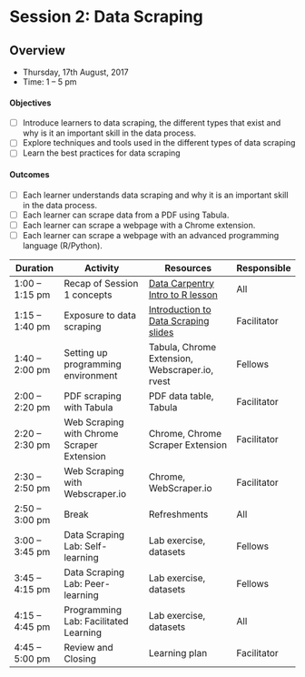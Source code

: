 # Session 2: Data Scraping

## Overview
- Thursday, 17th August, 2017
- Time: 1 – 5 pm

#### Objectives
- [ ] Introduce learners to data scraping, the different types that exist and why is it an important skill in the data process.
- [ ] Explore techniques and tools used in the different types of data scraping 	
- [ ] Learn the best practices for data scraping

#### Outcomes
- [ ] Each learner understands data scraping and why it is an important skill in the data process.
- [ ] Each learner can scrape data from a PDF using Tabula.
- [ ] Each learner can scrape a webpage with a Chrome extension.
- [ ] Each learner can scrape a webpage with an advanced programming language (R/Python).

Duration | Activity | Resources | Responsible
--------- | ---------------| ----------| ----------
1:00 – 1:15 pm | Recap of Session 1 concepts | [Data Carpentry Intro to R lesson](http://www.datacarpentry.org/R-ecology-lesson/01-intro-to-r.html) | All
1:15 – 1:40 pm| Exposure to data scraping| [Introduction to Data Scraping slides](https://docs.google.com/presentation/d/19P17ntS0ZwkcQJvs5DllnirfpOX1dI0N0NlBXuN3skE/edit?usp=sharing) | Facilitator
1:40 – 2:00 pm | Setting up programming environment | Tabula, Chrome Extension, Webscraper.io, rvest |Fellows
2:00 – 2:20 pm | PDF scraping with Tabula | PDF data table, Tabula |Facilitator
2:20 – 2:30 pm | Web Scraping with Chrome Scraper Extension | Chrome, Chrome Scraper Extension | Facilitator
2:30 – 2:50 pm | Web Scraping with Webscraper.io | Chrome, WebScraper.io | Facilitator
2:50 – 3:00 pm | Break | Refreshments | All
3:00 – 3:45 pm | Data Scraping Lab: Self-learning | Lab exercise, datasets |Fellows
3:45 – 4:15 pm | Data Scraping Lab: Peer-learning |Lab exercise, datasets |Fellows
4:15 – 4:45 pm | Programming Lab: Facilitated Learning |Lab exercise, datasets |All
4:45 – 5:00 pm | Review and Closing | Learning plan | Facilitator
